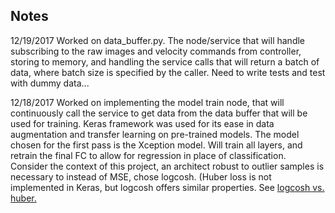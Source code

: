 Notes
---

12/19/2017 Worked on data_buffer.py. The node/service that will handle
subscribing to the raw images and velocity commands from controller, storing to
memory, and handling the service calls that will return a batch of data, where
batch size is specified by the caller. Need to write tests and test with dummy
data...

12/18/2017 Worked on implementing the model train node, that will continuously
call the service to get data from the data buffer that will be used for
training. Keras framework was used for its ease in data augmentation and
transfer learning on pre-trained models. The model chosen for the first pass is
the Xception model. Will train all layers, and retrain the final FC to allow for
regression in place of classification. Consider the context of this project, an
architect robust to outlier samples is necessary to instead of MSE, chose
logcosh. (Huber loss is not implemented in Keras, but logcosh offers similar
properties. See [logcosh vs. huber.](http://www.cs.cornell.edu/courses/cs4780/2015fa/web/lecturenotes/lecturenote10.html)
